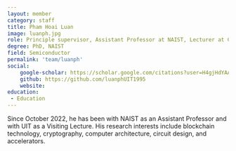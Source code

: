 ```yaml
---
layout: member
category: staff
title: Pham Hoai Luan
image: luanph.jpg
role: Principle supervisor, Assistant Professor at NAIST, Lecturer at CE-UIT-VNUHCM, SoC Engineer at LENZO
degree: PhD, NAIST
field: Semiconductor
permalink: 'team/luanph'
social:
    google-scholar: https://scholar.google.com/citations?user=H4gjHdYAAAAJ&hl=en
    github: https://github.com/luanphUIT1995
    website: 
education:
 - Education
---
```

Since October 2022, he has been with NAIST as an Assistant Professor and with UIT as a Visiting Lecture. His research interests include blockchain technology, cryptography, computer architecture, circuit design, and accelerators.
